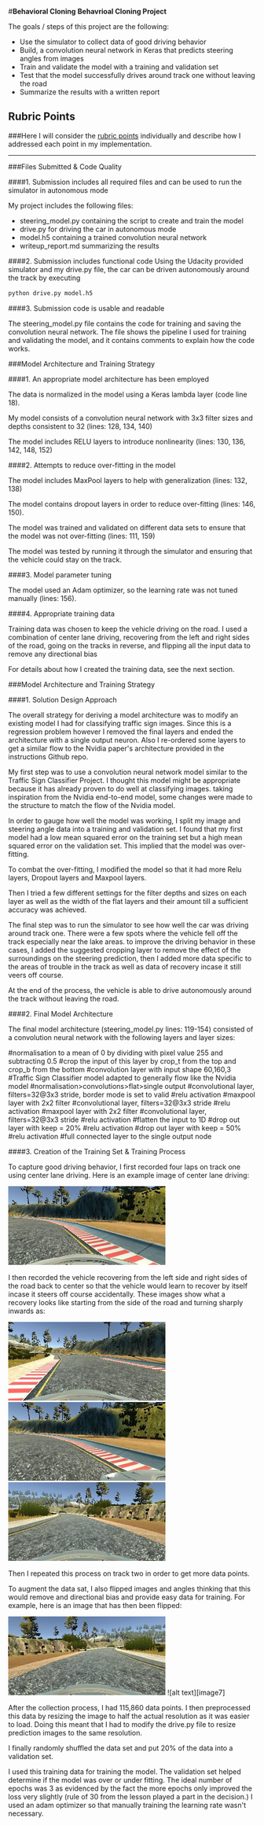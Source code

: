 #**Behavioral Cloning**
**Behavrioal Cloning Project**

The goals / steps of this project are the following:
* Use the simulator to collect data of good driving behavior
* Build, a convolution neural network in Keras that predicts steering angles from images
* Train and validate the model with a training and validation set
* Test that the model successfully drives around track one without leaving the road
* Summarize the results with a written report


[//]: # (Image References)

[image1]: ./examples/center_2017_02_12_19_28_54_611.jpg "Model Visualization"
[image2]: ./examples/center_2017_02_12_19_28_13_724.jpg "Recovery Image"
[image3]: ./examples/center_2017_02_12_19_28_44_633.jpg "Recovery Image"
[image4]: ./examples/left_2017_02_12_19_28_14_506.jpg "Recovery Image"
[image5]: ./examples/center_2017_02_12_19_28_54_611.jpg "Normal Image"
[image6]: ./examples/center_2017_02_12_19_28_54_611_flip.jpg "Flipped Image"

## Rubric Points
###Here I will consider the [rubric points](https://review.udacity.com/#!/rubrics/432/view) individually and describe how I addressed each point in my implementation.  

---
###Files Submitted & Code Quality

####1. Submission includes all required files and can be used to run the simulator in autonomous mode

My project includes the following files:
* steering_model.py containing the script to create and train the model
* drive.py for driving the car in autonomous mode
* model.h5 containing a trained convolution neural network
* writeup_report.md summarizing the results

####2. Submission includes functional code
Using the Udacity provided simulator and my drive.py file, the car can be driven autonomously around the track by executing
```sh
python drive.py model.h5
```

####3. Submission code is usable and readable

The steering_model.py file contains the code for training and saving the convolution neural network. The file shows the pipeline I used for training and validating the model, and it contains comments to explain how the code works.

###Model Architecture and Training Strategy

####1. An appropriate model architecture has been employed

The data is normalized in the model using a Keras lambda layer (code line 18).

My model consists of a convolution neural network with 3x3 filter sizes and depths consistent to 32 (lines: 128, 134, 140)

The model includes RELU layers to introduce nonlinearity (lines: 130, 136, 142, 148, 152)

####2. Attempts to reduce over-fitting in the model

The model includes MaxPool layers to help with generalization (lines: 132, 138)

The model contains dropout layers in order to reduce over-fitting (lines: 146, 150).

The model was trained and validated on different data sets to ensure that the model was not over-fitting (lines: 111, 159)

The model was tested by running it through the simulator and ensuring that the vehicle could stay on the track.

####3. Model parameter tuning

The model used an Adam optimizer, so the learning rate was not tuned manually (lines: 156).

####4. Appropriate training data

Training data was chosen to keep the vehicle driving on the road. I used a combination of center lane driving, recovering from the left and right sides of the road, going on the tracks in reverse, and flipping all the input data to remove any directional bias

For details about how I created the training data, see the next section.

###Model Architecture and Training Strategy

####1. Solution Design Approach

The overall strategy for deriving a model architecture was to modify an existing model
I had for classifying traffic sign images. Since this is a regression problem however I
removed the final layers and ended the architecture with a single output neuron. Also I re-ordered some layers to get a similar flow to the Nvidia paper's architecture provided in the instructions Github repo.

My first step was to use a convolution neural network model similar to the Traffic Sign Classifier Project. I thought this model might be appropriate because it has already proven to do well at classifying images. taking inspiration from the Nvidia end-to-end model, some changes were made to the structure to match the flow of the Nvidia model.

In order to gauge how well the model was working, I split my image and steering angle data into a training and validation set. I found that my first model had a low mean squared error on the training set but a high mean squared error on the validation set. This implied that the model was over-fitting.

To combat the over-fitting, I modified the model so that it had more Relu layers, Dropout layers and Maxpool layers.

Then I tried a few different settings for the filter depths and sizes on each layer as well as the width of the flat layers and their amount till a sufficient accuracy was achieved.

The final step was to run the simulator to see how well the car was driving around track one. There were a few spots where the vehicle fell off the track especially near the lake areas. to improve the driving behavior in these cases, I added the suggested cropping layer to remove the effect of the surroundings on the steering prediction, then I added more data specific to the areas of trouble in the track as well as data of recovery incase it still veers off course.

At the end of the process, the vehicle is able to drive autonomously around the track without leaving the road.

####2. Final Model Architecture

The final model architecture (steering_model.py lines: 119-154) consisted of a convolution neural network with the following layers and layer sizes:

#normalisation to a mean of 0 by dividing with pixel value 255 and subtracting 0.5
#crop the input of this layer by crop_t from the top and crop_b from the bottom
#convolution layer with input shape 60,160,3
#Traffic Sign Classifier model adapted to generally flow like the Nvidia model
#normalisation>convolutions>flat>single output
#convolutional layer, filters=32@3x3 stride, border mode is set to valid
#relu activation
#maxpool layer with 2x2 filter
#convolutional layer, filters=32@3x3 stride
#relu activation
#maxpool layer with 2x2 filter
#convolutional layer, filters=32@3x3 stride
#relu activation
#flatten the input to 1D
#drop out layer with keep = 20%
#relu activation
#drop out layer with keep = 50%
#relu activation
#full connected layer to the single output node

####3. Creation of the Training Set & Training Process

To capture good driving behavior, I first recorded four laps on track one using center lane driving. Here is an example image of center lane driving:

![alt text][image2]

I then recorded the vehicle recovering from the left side and right sides of the road back to center so that the vehicle would learn to recover by itself incase it steers off course accidentally. These images show what a recovery looks like starting from the side of the road and turning sharply inwards as:

![alt text][image3]
![alt text][image4]
![alt text][image5]

Then I repeated this process on track two in order to get more data points.

To augment the data sat, I also flipped images and angles thinking that this would remove and directional bias and provide easy data for training. For example, here is an image that has then been flipped:

![alt text][image6]
![alt text][image7]

After the collection process, I had 115,860 data points. I then preprocessed this data by resizing the image to half the actual resolution as it was easier to load. Doing this meant that I had to modify the drive.py file to resize prediction images to the same resolution.

I finally randomly shuffled the data set and put 20% of the data into a validation set.

I used this training data for training the model. The validation set helped determine if the model was over or under fitting. The ideal number of epochs was 3 as evidenced by the fact the more epochs only improved the loss very slightly (rule of 30 from the lesson played a part in the decision.) I used an adam optimizer so that manually training the learning rate wasn't necessary.
